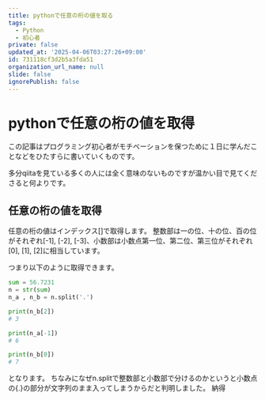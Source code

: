 ```yaml
---
title: pythonで任意の桁の値を取る
tags:
  - Python
  - 初心者
private: false
updated_at: '2025-04-06T03:27:26+09:00'
id: 731118cf3d2b5a3fda51
organization_url_name: null
slide: false
ignorePublish: false
---
```

# pythonで任意の桁の値を取得

この記事はプログラミング初心者がモチベーションを保つために１日に学んだことなどをひたすらに書いていくものです。

多分qiitaを見ている多くの人には全く意味のないものですが温かい目で見てくださると何よりです。

## 任意の桁の値を取得

任意の桁の値はインデックス[]で取得します。
整数部は一の位、十の位、百の位がそれぞれ[-1], [-2], [-3]、小数部は小数点第一位、第二位、第三位がそれぞれ[0], [1], [2]に相当しています。

つまり以下のように取得できます。

```python
sum = 56.7231
n = str(sum)
n_a , n_b = n.split('.')

print(n_b[2])
# 3

print(n_a[-1])
# 6

print(n_b[0])
# 7
```

となります。
ちなみになぜn.splitで整数部と小数部で分けるのかというと小数点の{.}の部分が文字列のまま入ってしまうからだと判明しました。
納得






